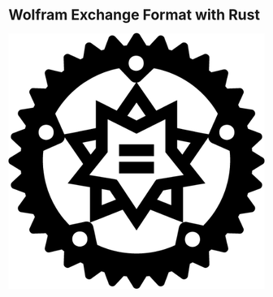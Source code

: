 Wolfram Exchange Format with Rust
=================================

![](https://github.com/GalAster/wolfram-exchange/blob/master/projects/project-logo/Logo.png?raw=true)

